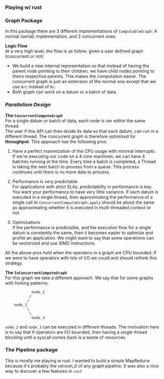 ### Playing w/ rust

### Graph Package
In this package there are 3 different implementations of `ComputableGraph`: A normal (serial) implementation, and 2 concurrent ones.

**Logic Flow**\
At a very high level, the flow is as follow: given a user defined graph (concurrent or not)
- We build a new internal representation so that instead of having the parent node pointing to their children, we have child nodes pointing to theirs respective parents.
 This makes the computation easier. 
 The concurrent graph is just an extension of the normal one except that we use `Arc` instead of `Rc`. 
- Both graph can work on a datum or a batch of data. 

### *Parallelism Design*
**The `ConcurrentComputeGraph`**\
For a single datum or batch of data, each node is ran within the same thread.  
The user if this API can then divide its data so that each datum, can run in a different thread.
The concurrent graph is therefore optimized for **throughput**. 
This approach has the following pros:
1. Have a perfect maximization of the CPU usage with minimal interrupts.\
If we're executing our code on a 4 core machines, we can have 4 batches running at the time. Every time a batch is completed, a Thread is taking the next batch to process from a queue. This process continues until there is no more data to process.

2. Performance is very predictable\
For applications with strict SLAs, predictability in performance is key. You want your performance to have very little variance.
If each datum is executed in a single thread, then approximating the performance of a single call to `ConcurrentComputeGraph.apply` should be about the same as approximating whether it is executed in mutli-threaded context or not. 

3. Optimizations\
If the performance is predictable, and the execution flow for a single datum is constently the same, then it becomes easier to optimize and profile an application.
We might want to say that some operations can be vectorized and use SIMD instructions.

All the above pros hold when the operators in a graph are CPU bounded. 
If we were to have operators with lots of I/O we could and should rethink this strategy.

**The `IoConcurrentComputeGraph`**\
For this graph we take a different approach. We say that for some graphs with forking patterns:
```$xslt
            node_2
           /
          /
    node_1
          \
           \
            node_3  
```

`node_2` and `node_3` can be executed in different threads.
The motivation here is to say that if operators are I/O bounded, then having a single thread blocking until a syscall comes back is a waste of resources.



### The Pipeline package

This is mostly me playing w rust. 
I wanted to build a simple MapReduce because it's probably the version_0 of any graph pipeline.
It was also a nice way to discover a few features in `rust`
